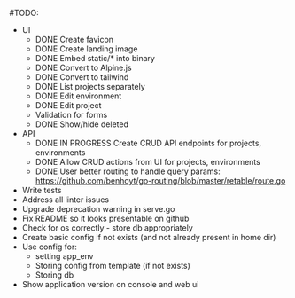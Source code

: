 #TODO:

 - UI
   - DONE Create favicon
   - DONE Create landing image
   - DONE Embed static/* into binary
   - DONE Convert to Alpine.js
   - DONE Convert to tailwind
   - DONE List projects separately
   - DONE Edit environment
   - DONE Edit project
   - Validation for forms
   - DONE Show/hide deleted
 - API
   - DONE IN PROGRESS Create CRUD API endpoints for projects, environments
   - DONE Allow CRUD actions from UI for projects, environments
   - DONE User better routing to handle query params: https://github.com/benhoyt/go-routing/blob/master/retable/route.go
 - Write tests
 - Address all linter issues
 - Upgrade deprecation warning in serve.go
 - Fix README so it looks presentable on github
 - Check for os correctly - store db appropriately
 - Create basic config if not exists (and not already present in home dir)
 - Use config for:
   - setting app_env
   - Storing config from template (if not exists)
   - Storing db
 - Show application version on console and web ui
